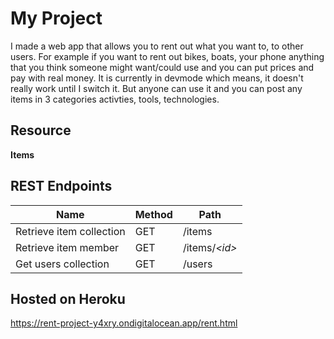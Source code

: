 # My Project
I made a web app that allows you to rent out what you want to, to other users. For example if you want to rent out bikes, boats, your phone anything that you think someone might want/could use and you can put prices and pay with real money.  It is currently in devmode which means, it doesn't really work until I switch it. But anyone can use it and you can post any items in 3 categories activties, tools, technologies.


## Resource

**Items**


## REST Endpoints

Name                           | Method | Path
-------------------------------|--------|------------------
Retrieve item collection | GET    | /items
Retrieve item member     | GET    | /items/*\<id\>*
Get users collection     | GET    | /users

## Hosted on Heroku
https://rent-project-y4xry.ondigitalocean.app/rent.html
